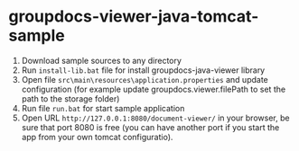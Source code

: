 groupdocs-viewer-java-tomcat-sample
================================

1. Download sample sources to any directory
2. Run `install-lib.bat` file for install groupdocs-java-viewer library
3. Open file `src\main\resources\application.properties` and update configuration (for example update groupdocs.viewer.filePath to set the path to the storage folder)
4. Run file `run.bat` for start sample application
5. Open URL `http://127.0.0.1:8080/document-viewer/` in your browser, be sure that port 8080 is free (you can have another port if you start the app from your own tomcat configuratio).
